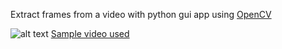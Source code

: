 Extract frames from a video with python gui app using [OpenCV](https://pypi.org/project/opencv-python/)

![alt text](https://github.com/vladimirmil/VideoFramesExtractor/blob/main/Images/Video%20Frame%20Extractor.png)
[Sample video used](https://www.pexels.com/video/a-paper-boat-floating-over-a-roadside-water-canal-5380467/)
